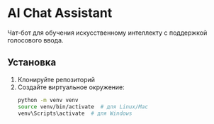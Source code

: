# AI Chat Assistant

Чат-бот для обучения искусственному интеллекту с поддержкой голосового ввода.

## Установка

1. Клонируйте репозиторий
2. Создайте виртуальное окружение:
   ```bash
   python -m venv venv
   source venv/bin/activate  # для Linux/Mac
   venv\Scripts\activate  # для Windows
